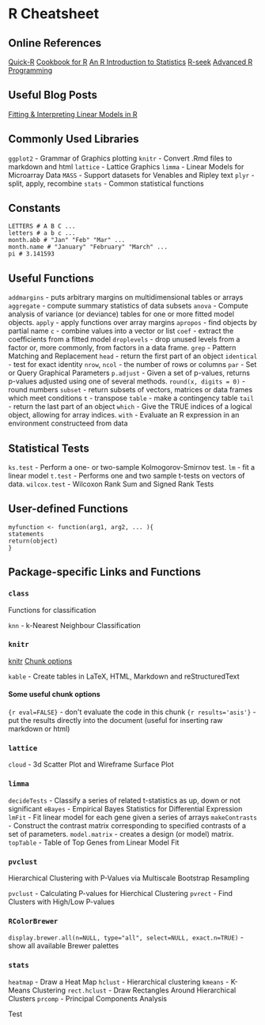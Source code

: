 R Cheatsheet
============

Online References
-----------------

[Quick-R](http://www.statmethods.net)
[Cookbook for R](http://www.cookbook-r.com)
[An R Introduction to Statistics](http://www.r-tutor.com)
[R-seek](http://www.rseek.org)
[Advanced R Programming](http://adv-r.had.co.nz)

Useful Blog Posts
-----------------

[Fitting & Interpreting Linear Models in R](http://blog.yhathq.com/posts/r-lm-summary.html)

Commonly Used Libraries
-----------------------

`ggplot2` - Grammar of Graphics plotting
`knitr` - Convert .Rmd files to markdown and html
`lattice` - Lattice Graphics
`limma` - Linear Models for Microarray Data
`MASS` - Support datasets for Venables and Ripley text
`plyr` - split, apply, recombine
`stats` - Common statistical functions

Constants
---------

```{r}
LETTERS # A B C ...
letters # a b c ...
month.abb # "Jan" "Feb" "Mar" ...
month.name # "January" "February" "March" ...
pi # 3.141593
```

Useful Functions
----------------

`addmargins` - puts arbitrary margins on multidimensional tables or arrays
`aggregate` - compute summary statistics of data subsets
`anova` - Compute analysis of variance (or deviance) tables for one or more fitted model objects.
`apply` - apply functions over array margins
`apropos` - find objects by partial name
`c` - combine values into a vector or list
`coef` - extract the coefficients from a fitted model
`droplevels` - drop unused levels from a factor or, more commonly, from factors in a data frame.
`grep` - Pattern Matching and Replacement
`head` - return the first part of an object
`identical` - test for exact identity
`nrow`, `ncol` - the number of rows or columns
`par` - Set or Query Graphical Parameters
`p.adjust` - Given a set of p-values, returns p-values adjusted using one of several methods.
`round(x, digits = 0)` - round numbers
`subset` - return subsets of vectors, matrices or data frames which meet conditions
`t` - transpose
`table` - make a contingency table
`tail` - return the last part of an object
`which` - Give the TRUE indices of a logical object, allowing for array indices.
`with` - Evaluate an R expression in an environment constructeed from data

Statistical Tests
-----------------

`ks.test` - Perform a one- or two-sample Kolmogorov-Smirnov test.
`lm` - fit a linear model
`t.test` - Performs one and two sample t-tests on vectors of data.
`wilcox.test` - Wilcoxon Rank Sum and Signed Rank Tests

User-defined Functions
----------------------

```{r}
myfunction <- function(arg1, arg2, ... ){
statements
return(object)
}
```

Package-specific Links and Functions
------------------------------------

### `class`

Functions for classification

`knn` - k-Nearest Neighbour Classification

### `knitr`

[knitr](http://yihui.name/knitr/)
[Chunk options](http://yihui.name/knitr/options#chunk_options)

`kable` - Create tables in LaTeX, HTML, Markdown and reStructuredText

#### Some useful chunk options

`{r eval=FALSE}` - don't evaluate the code in this chunk
`{r results='asis'}` - put the results directly into the document (useful for inserting raw markdown or html)

### `lattice`

`cloud` - 3d Scatter Plot and Wireframe Surface Plot

### `limma`

`decideTests` - Classify a series of related t-statistics as up, down or not significant
`eBayes` - Empirical Bayes Statistics for Differential Expression
`lmFit` - Fit linear model for each gene given a series of arrays
`makeContrasts` - Construct the contrast matrix corresponding to specified contrasts of a set of parameters.
`model.matrix` - creates a design (or model) matrix.
`topTable` - Table of Top Genes from Linear Model Fit

### `pvclust`

Hierarchical Clustering with P-Values via Multiscale Bootstrap Resampling

`pvclust` - Calculating P-values for Hierchical Clustering
`pvrect` - Find Clusters with High/Low P-values

### `RColorBrewer`

`display.brewer.all(n=NULL, type="all", select=NULL, exact.n=TRUE)` - show all available Brewer palettes

### `stats`

`heatmap` - Draw a Heat Map
`hclust` - Hierarchical clustering
`kmeans` - K-Means Clustering
`rect.hclust` - Draw Rectangles Around Hierarchical Clusters
`prcomp` - Principal Components Analysis

Test
